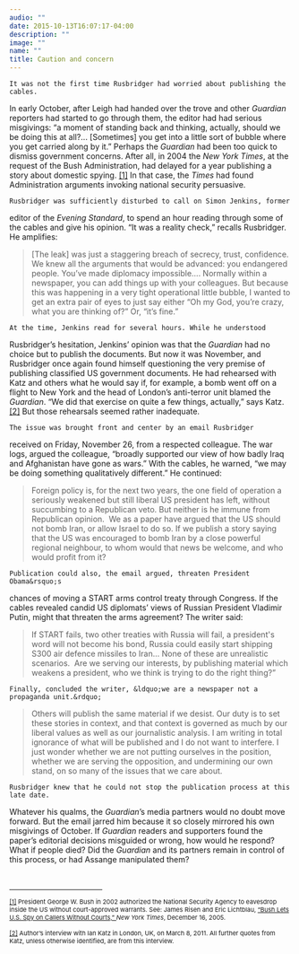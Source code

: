```yaml
---
audio: ""
date: 2015-10-13T16:07:17-04:00
description: ""
image: ""
name: ""
title: Caution and concern
---
```


	It was not the first time Rusbridger had worried about publishing the cables. 
In early October, after Leigh had handed over the trove and other <em>Guardian</em> 
reporters had started to go through them, the editor had had serious misgivings: 
&ldquo;a moment of standing back and thinking, actually, should we be doing this 
at all?... [Sometimes] you get into a little sort of bubble where you get carried 
along by it.&rdquo; Perhaps the <em>Guardian</em> had been too quick to dismiss 
government concerns. After all, in 2004 the <em>New York Times</em>, at the 
request of the Bush Administration, had delayed for a year publishing a story 
about domestic spying.
<a href="case_id_70_id_635_pid_0.html#_ftn1" name="_ftnref1" title="">[1]</a> 
In that case, the <em>Times</em> had found Administration arguments invoking 
national security persuasive.
	

	Rusbridger was sufficiently disturbed to call on Simon Jenkins, former 
editor of the <em>Evening Standard</em>, to spend an hour reading through 
some of the cables and give his opinion. &ldquo;It was a reality check,&rdquo; 
recalls Rusbridger. He amplifies:
	
<blockquote>
	<p>
		[The leak] was just a staggering breach of secrecy, trust, confidence. 
		We knew all the arguments that would be advanced: you endangered people. 
		You&rsquo;ve made diplomacy impossible&hellip;. Normally within a newspaper, 
		you can add things up with your colleagues. But because this was happening 
		in a very tight operational little bubble, I wanted to get an extra pair of 
		eyes to just say either &ldquo;Oh my God, you&rsquo;re crazy, what you are 
		thinking of?&rdquo; Or, &ldquo;it&rsquo;s fine.&rdquo;
	</p>
</blockquote>


	At the time, Jenkins read for several hours. While he understood 
Rusbridger&rsquo;s hesitation, Jenkins&rsquo; opinion was that the <em>Guardian</em> 
had no choice but to publish the documents. But now it was November, and Rusbridger 
once again found himself questioning the very premise of publishing classified US 
government documents. He had rehearsed with Katz and others what he would say if, 
for example, a bomb went off on a flight to New York and the head of London&rsquo;s 
anti-terror unit blamed the <em>Guardian</em>. &ldquo;We did that exercise on quite a 
few things, actually,&rdquo; says Katz.
<a href="case_id_70_id_635_pid_0.html#_ftn2" name="_ftnref2" title="">[2]</a> 
But those rehearsals seemed rather inadequate.

	The issue was brought front and center by an email Rusbridger 
received on Friday, November 26, from a respected colleague. The war logs, 
argued the colleague, &ldquo;broadly supported our view of how badly 
Iraq and Afghanistan have gone as wars.&rdquo; With the cables, he 
warned, &ldquo;we may be doing something qualitatively different.&rdquo; 
He continued:

<blockquote>
	<p>
		Foreign policy is, for the next two years, the one field of operation a seriously weakened but still liberal US president has left, without succumbing to a Republican veto. But neither is he immune from Republican opinion. &nbsp;We as a paper have argued that the US should not bomb Iran, or allow Israel to do so. If we publish a story saying that the US was encouraged to bomb Iran by a close powerful regional neighbour, to whom would that news be welcome, and who would profit from it?
    </p>
</blockquote>


	Publication could also, the email argued, threaten President Obama&rsquo;s 
chances of moving a START arms control treaty through Congress. If the cables 
revealed candid US diplomats&rsquo; views of Russian President Vladimir Putin, 
might that threaten the arms agreement? The writer said:

<blockquote>
	<p>
		If START fails, two other treaties with Russia will fail, a president&#39;s word will not become his bond, Russia could easily start shipping S300 air defence missiles to Iran... None of these are unrealistic scenarios. &nbsp;Are we serving our interests, by publishing material which weakens a president, who we think is trying to do the right thing?&rdquo;
   </p>
</blockquote>

	Finally, concluded the writer, &ldquo;we are a newspaper not a propaganda unit.&rdquo;

<blockquote>
	<p>
		Others will publish the same material if we desist. Our duty is to set these stories in context, and that context is governed as much by our liberal values as well as our journalistic analysis. I am writing in total ignorance of what will be published and I do not want to interfere. I just wonder whether we are not putting ourselves in the position, whether we are serving the opposition, and undermining our own stand, on so many of the issues that we care about.
    </p>
</blockquote>

	Rusbridger knew that he could not stop the publication process at this late date. 
Whatever his qualms, the <em>Guardian</em>&rsquo;s media partners would no doubt 
move forward. But the email jarred him because it so closely mirrored his own misgivings 
of October. If <em>Guardian</em> readers and supporters found the paper&rsquo;s editorial 
decisions misguided or wrong, how would he respond? What if people died? Did the 
<em>Guardian</em> and its partners remain in control of this process, or had Assange 
manipulated them?


<div>
	<br clear="all" />
	<hr align="left" size="1" width="33%" />
	<div id="ftn1">
		<p>
			<span style="font-size: 11px;">
			<a href="case_id_70_id_635_pid_0.html#_ftnref1" name="_ftn1" title="">[1]</a> 
			President George W. Bush in 2002 authorized the National Security Agency 
			to eavesdrop inside the US without court-approved warrants. See: James Risen 
			and Eric Lichtblau, 
			<a class="extlink" href="http://www.nytimes.com/2005/12/16/politics/16program.html" target="_blank">
			&ldquo;Bush Lets U.S. Spy on Callers Without Courts,&rdquo;
			</a> 
			<em>New York Times</em>, December 16, 2005.&nbsp;
			</span>
		</p>
	</div>
	<div id="ftn2">
		<p>
			<span style="font-size: 11px;">
			<a href="case_id_70_id_635_pid_0.html#_ftnref2" name="_ftn2" title="">[2]</a> 
			Author&rsquo;s interview with Ian Katz in London, UK, on March 8, 2011. 
			All further quotes from Katz, unless otherwise identified, are from this interview.
			</span>
		</p>
	</div>
</div>
</div>

